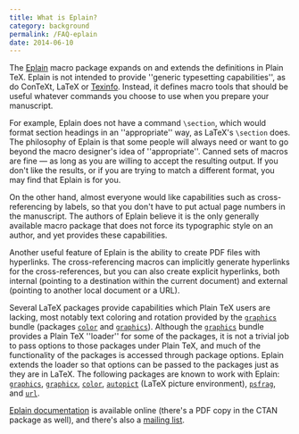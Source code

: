 ```yaml
---
title: What is Eplain?
category: background
permalink: /FAQ-eplain
date: 2014-06-10
---
```


The [Eplain](https://tug.org/eplain/)
macro package expands on and extends the definitions in Plain TeX.
Eplain is not intended to provide ''generic typesetting
capabilities'', as do ConTeXt, LaTeX or
[Texinfo](FAQ-texinfo).  Instead, it defines macro tools that
should be useful whatever commands you choose to use when you prepare
your manuscript.

For example, Eplain does not have a command `\section`,
which would format section headings in an ''appropriate'' way, as
LaTeX's `\section` does.  The philosophy of Eplain is that
some people will always need or want to go beyond the macro designer's
idea of ''appropriate''.  Canned sets of macros are fine&nbsp;&mdash; as long as you
are willing to accept the resulting output.  If you don't like the
results, or if you are trying to match a different format, you may
find that Eplain is for you.

On the other hand, almost everyone would like capabilities such as
cross-referencing by labels, so that you don't have to put actual page
numbers in the manuscript.  The authors of Eplain believe it is the
only generally available macro package that does not force its
typographic style on an author, and yet provides these capabilities.

Another useful feature of Eplain is the ability to create PDF files
with hyperlinks.  The cross-referencing macros can implicitly generate
hyperlinks for the cross-references, but you can also create explicit
hyperlinks, both internal (pointing to a destination within the
current document) and external (pointing to another local document or
a URL).

Several LaTeX packages provide capabilities which Plain TeX
users are lacking, most notably text coloring and rotation provided by
the [`graphics`](https://ctan.org/pkg/graphics) bundle (packages [`color`](https://ctan.org/pkg/color) and
[`graphics`](https://ctan.org/pkg/graphics)).  Although the [`graphics`](https://ctan.org/pkg/graphics) bundle provides
a Plain TeX ''loader'' for some of the packages, it is not a
trivial job to pass options to those packages under Plain TeX, and
much of the functionality of the packages is accessed through package
options.  Eplain extends the loader so that options can be passed
to the packages just as they are in LaTeX.  The following packages are
known to work with Eplain:  [`graphics`](https://ctan.org/pkg/graphics), [`graphicx`](https://ctan.org/pkg/graphicx),
[`color`](https://ctan.org/pkg/color), [`autopict`](https://ctan.org/pkg/autopict) (LaTeX picture environment),
[`psfrag`](https://ctan.org/pkg/psfrag), and [`url`](https://ctan.org/pkg/url).

[Eplain documentation](https://www.tug.org/eplain/doc/eplain.html) is
available online (there's a PDF copy in the CTAN
package as well), and there's also a [mailing
list](https://tug.org/mailman/listinfo/tex-eplain).

